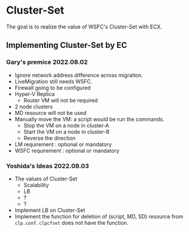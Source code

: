 # Cluster-Set
The goal is to realize the value of WSFC's Cluster-Set with ECX.

## Implementing Cluster-Set by EC

### Gary's premice 2022.08.02

- Ignore network address difference across migraiton.
- LiveMigration still needs WSFC.
- Firewall going to be configured
- Hyper-V Replica
	- Router VM will not be required
- 2 node clusters
- MD resource will not be used
- Manually move the VM: a script would be run the commands. 
	- Stop the VM on a node in cluster-A
	- Start the VM on a node in cluster-B
	- Reverse the direction
- LM requirement : optional or mandatory
- WSFC requirement : optional or mandatory

### Yoshida's Ideas 2022.08.03

- The values of Cluster-Set
	- Scalability
	- LB
	- ?
	- ?
- Implement LB on Cluster-Set
- Implement the function for deletion of (script, MD, SD) resource from `clp.conf`. `clpcfset` does not have the function.
